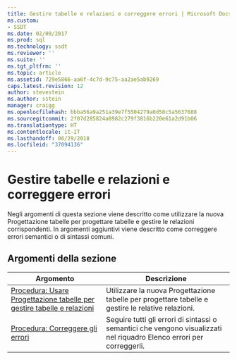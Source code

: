 ```yaml
---
title: Gestire tabelle e relazioni e correggere errori | Microsoft Docs
ms.custom:
- SSDT
ms.date: 02/09/2017
ms.prod: sql
ms.technology: ssdt
ms.reviewer: ''
ms.suite: ''
ms.tgt_pltfrm: ''
ms.topic: article
ms.assetid: 729e5866-aa6f-4c7d-9c75-aa2ae5ab9269
caps.latest.revision: 12
author: stevestein
ms.author: sstein
manager: craigg
ms.openlocfilehash: bbba56a9a251a39e7f5504279a0d58c5a5637688
ms.sourcegitcommit: 2f07d285824a8982c279f3816b220e61a2d91b06
ms.translationtype: HT
ms.contentlocale: it-IT
ms.lasthandoff: 06/29/2018
ms.locfileid: "37094136"
---
```

# <a name="manage-tables-relationships-and-fix-errors"></a>Gestire tabelle e relazioni e correggere errori
Negli argomenti di questa sezione viene descritto come utilizzare la nuova Progettazione tabelle per progettare tabelle e gestire le relazioni corrispondenti. In argomenti aggiuntivi viene descritto come correggere errori semantici o di sintassi comuni.  
  
## <a name="in-this-section"></a>Argomenti della sezione  
  
|Argomento|Descrizione|  
|---------|---------------|  
|[Procedura: Usare Progettazione tabelle per gestire tabelle e relazioni](../ssdt/how-to-use-the-table-designer-to-manage-tables-and-relationships.md)|Utilizzare la nuova Progettazione tabelle per progettare tabelle e gestire le relative relazioni.|  
|[Procedura: Correggere gli errori](../ssdt/how-to-fix-errors.md)|Seguire tutti gli errori di sintassi o semantici che vengono visualizzati nel riquadro Elenco errori per correggerli.|  
  
